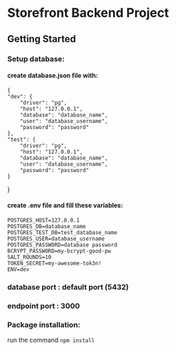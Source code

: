 # Storefront Backend Project

## Getting Started

### Setup database:
#### create database.json file with:

    {
    "dev": {
        "driver": "pg",
        "host": "127.0.0.1",
        "database": "database_name",
        "user": "database_username",
        "password": "password"
    },
    "test": {
        "driver": "pg",
        "host": "127.0.0.1",
        "database": "database_name",
        "user": "database_username",
        "password": "password"
    }
}

#### create .env file and fill these variables:
    POSTGRES_HOST=127.0.0.1
    POSTGRES_DB=database_name
    POSTGRES_TEST_DB=test_database_name
    POSTGRES_USER=database_username
    POSTGRES_PASSWORD=database password
    BCRYPT_PASSWORD=my-bcrypt-good-pw
    SALT_ROUNDS=10
    TOKEN_SECRET=my-awesome-tok3n!
    ENV=dev
### database port : default port (5432)
### endpoint port : 3000

### Package installation:
run the command `npm install`
